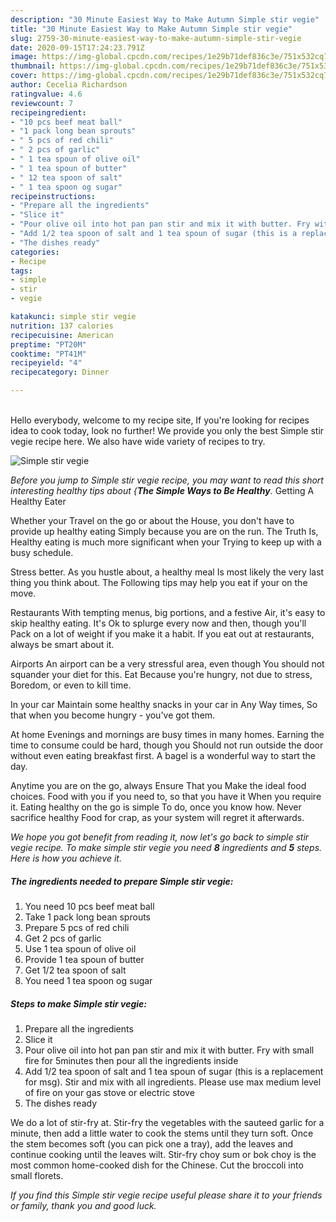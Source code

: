 ```yaml
---
description: "30 Minute Easiest Way to Make Autumn Simple stir vegie"
title: "30 Minute Easiest Way to Make Autumn Simple stir vegie"
slug: 2759-30-minute-easiest-way-to-make-autumn-simple-stir-vegie
date: 2020-09-15T17:24:23.791Z
image: https://img-global.cpcdn.com/recipes/1e29b71def836c3e/751x532cq70/simple-stir-vegie-recipe-main-photo.jpg
thumbnail: https://img-global.cpcdn.com/recipes/1e29b71def836c3e/751x532cq70/simple-stir-vegie-recipe-main-photo.jpg
cover: https://img-global.cpcdn.com/recipes/1e29b71def836c3e/751x532cq70/simple-stir-vegie-recipe-main-photo.jpg
author: Cecelia Richardson
ratingvalue: 4.6
reviewcount: 7
recipeingredient:
- "10 pcs beef meat ball"
- "1 pack long bean sprouts"
- " 5 pcs of red chili"
- " 2 pcs of garlic"
- " 1 tea spoun of olive oil"
- " 1 tea spoun of butter"
- " 12 tea spoon of salt"
- " 1 tea spoon og sugar"
recipeinstructions:
- "Prepare all the ingredients"
- "Slice it"
- "Pour olive oil into hot pan pan stir and mix it with butter. Fry with small fire for 5minutes then pour all the ingredients inside"
- "Add 1/2 tea spoon of salt and 1 tea spoun of sugar (this is a replacement for msg). Stir and mix with all ingredients. Please use max medium level of fire on your gas stove or electric stove"
- "The dishes ready"
categories:
- Recipe
tags:
- simple
- stir
- vegie

katakunci: simple stir vegie 
nutrition: 137 calories
recipecuisine: American
preptime: "PT20M"
cooktime: "PT41M"
recipeyield: "4"
recipecategory: Dinner

---
```

<br>
Hello everybody, welcome to my recipe site, If you're looking for recipes idea to cook today, look no further! We provide you only the best Simple stir vegie recipe here. We also have wide variety of recipes to try.
<br>


![Simple stir vegie](https://img-global.cpcdn.com/recipes/1e29b71def836c3e/751x532cq70/simple-stir-vegie-recipe-main-photo.jpg)

<i>Before you jump to Simple stir vegie recipe, you may want to read this short interesting healthy tips about {<strong>The Simple Ways to Be Healthy</strong>.</i>
Getting A Healthy Eater

Whether your Travel on the go or about the
House, you don't have to provide up healthy eating
Simply because you are on the run. The Truth Is,
Healthy eating is much more significant when your
Trying to keep up with a busy schedule.


Stress better. As you hustle about, a healthy meal
Is most likely the very last thing you think about. The
Following tips may help you eat if your on the move.

Restaurants
With tempting menus, big portions, and a festive
Air, it's easy to skip healthy eating. It's
Ok to splurge every now and then, though you'll
Pack on a lot of weight if you make it a habit.
If you eat out at restaurants, always be smart
about it.

Airports
An airport can be a very stressful area, even though 
You should not squander your diet for this. Eat
Because you're hungry, not due to stress,
Boredom, or even to kill time.

In your car
Maintain some healthy snacks in your car in Any Way times,
So that when you become hungry - you've got them.

At home
Evenings and mornings are busy times in many homes.
Earning the time to consume could be hard, though you
Should not run outside the door without even eating breakfast
first. 
A bagel is a wonderful way to start the day.

Anytime you are on the go, always Ensure That you
Make the ideal food choices. 
Food with you if you need to, so that you have it
When you require it. Eating healthy on the go is simple 
To do, once you know how. Never sacrifice healthy
Food for crap, as your system will regret it afterwards.


<i>We hope you got benefit from reading it, now let's go back to simple stir vegie recipe. To make simple stir vegie you need <strong>8</strong> ingredients and <strong>5</strong> steps. Here is how you achieve it.
</i>

##### The ingredients needed to prepare Simple stir vegie:

1. You need 10 pcs beef meat ball
1. Take 1 pack long bean sprouts
1. Prepare  5 pcs of red chili
1. Get  2 pcs of garlic
1. Use  1 tea spoun of olive oil
1. Provide  1 tea spoun of butter
1. Get  1/2 tea spoon of salt
1. You need  1 tea spoon og sugar


##### Steps to make Simple stir vegie:

1. Prepare all the ingredients
1. Slice it
1. Pour olive oil into hot pan pan stir and mix it with butter. Fry with small fire for 5minutes then pour all the ingredients inside
1. Add 1/2 tea spoon of salt and 1 tea spoun of sugar (this is a replacement for msg). Stir and mix with all ingredients. Please use max medium level of fire on your gas stove or electric stove
1. The dishes ready


We do a lot of stir-fry at. Stir-fry the vegetables with the sauteed garlic for a minute, then add a little water to cook the stems until they turn soft. Once the stem becomes soft (you can pick one a tray), add the leaves and continue cooking until the leaves wilt. Stir-fry choy sum or bok choy is the most common home-cooked dish for the Chinese. Cut the broccoli into small florets. 

<i>If you find this Simple stir vegie recipe useful please share it to your friends or family, thank you and good luck.</i>
